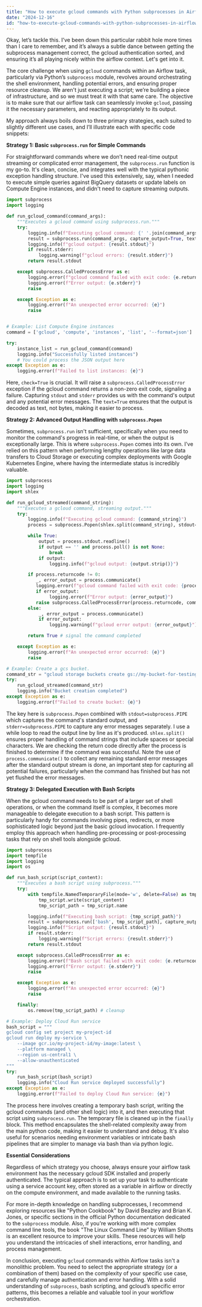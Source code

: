 ```yaml
---
title: "How to execute gcloud commands with Python subprocesses in Airflow tasks?"
date: "2024-12-16"
id: "how-to-execute-gcloud-commands-with-python-subprocesses-in-airflow-tasks"
---
```


Okay, let’s tackle this. I’ve been down this particular rabbit hole more times than I care to remember, and it’s always a subtle dance between getting the subprocess management correct, the gcloud authentication sorted, and ensuring it’s all playing nicely within the airflow context. Let's get into it.

The core challenge when using `gcloud` commands within an Airflow task, particularly via Python’s `subprocess` module, revolves around orchestrating the shell environment, handling potential errors, and ensuring proper resource cleanup. We aren't just executing a script; we’re building a piece of infrastructure, and so we must treat it with that same care. The objective is to make sure that our airflow task can seamlessly invoke `gcloud`, passing it the necessary parameters, and reacting appropriately to its output.

My approach always boils down to three primary strategies, each suited to slightly different use cases, and I’ll illustrate each with specific code snippets:

**Strategy 1: Basic `subprocess.run` for Simple Commands**

For straightforward commands where we don’t need real-time output streaming or complicated error management, the `subprocess.run` function is my go-to. It's clean, concise, and integrates well with the typical pythonic exception handling structure. I've used this extensively, say, when I needed to execute simple queries against BigQuery datasets or update labels on Compute Engine instances, and didn't need to capture streaming outputs.

```python
import subprocess
import logging

def run_gcloud_command(command_args):
    """Executes a gcloud command using subprocess.run."""
    try:
        logging.info(f"Executing gcloud command: {' '.join(command_args)}")
        result = subprocess.run(command_args, capture_output=True, text=True, check=True)
        logging.info(f"gcloud output: {result.stdout}")
        if result.stderr:
            logging.warning(f"gcloud errors: {result.stderr}")
        return result.stdout

    except subprocess.CalledProcessError as e:
        logging.error(f"gcloud command failed with exit code: {e.returncode}")
        logging.error(f"Error output: {e.stderr}")
        raise

    except Exception as e:
        logging.error(f"An unexpected error occurred: {e}")
        raise


# Example: List Compute Engine instances
command = ['gcloud', 'compute', 'instances', 'list', '--format=json']

try:
    instance_list = run_gcloud_command(command)
    logging.info("Successfully listed instances")
    # You could process the JSON output here
except Exception as e:
    logging.error(f"Failed to list instances: {e}")
```

Here, `check=True` is crucial. It will raise a `subprocess.CalledProcessError` exception if the gcloud command returns a non-zero exit code, signaling a failure. Capturing `stdout` and `stderr` provides us with the command's output and any potential error messages. The `text=True` ensures that the output is decoded as text, not bytes, making it easier to process.

**Strategy 2: Advanced Output Handling with `subprocess.Popen`**

Sometimes, `subprocess.run` isn't sufficient, specifically when you need to monitor the command's progress in real-time, or when the output is exceptionally large. This is where `subprocess.Popen` comes into its own. I’ve relied on this pattern when performing lengthy operations like large data transfers to Cloud Storage or executing complex deployments with Google Kubernetes Engine, where having the intermediate status is incredibly valuable.

```python
import subprocess
import logging
import shlex

def run_gcloud_streamed(command_string):
    """Executes a gcloud command, streaming output."""
    try:
        logging.info(f"Executing gcloud command: {command_string}")
        process = subprocess.Popen(shlex.split(command_string), stdout=subprocess.PIPE, stderr=subprocess.PIPE, text=True)

        while True:
            output = process.stdout.readline()
            if output == '' and process.poll() is not None:
                break
            if output:
                logging.info(f"gcloud output: {output.strip()}")

        if process.returncode != 0:
           _, error_output = process.communicate()
           logging.error(f"gcloud command failed with exit code: {process.returncode}")
           if error_output:
                logging.error(f"Error output: {error_output}")
           raise subprocess.CalledProcessError(process.returncode, command_string, stderr=error_output)
        else:
            _, error_output = process.communicate()
            if error_output:
                logging.warning(f"gcloud error output: {error_output}")

        return True # signal the command completed

    except Exception as e:
        logging.error(f"An unexpected error occurred: {e}")
        raise

# Example: Create a gcs bucket.
command_str = "gcloud storage buckets create gs://my-bucket-for-testing-airflow --location=us-central1"
try:
    run_gcloud_streamed(command_str)
    logging.info("Bucket creation completed")
except Exception as e:
    logging.error(f"Failed to create bucket: {e}")
```

The key here is `subprocess.Popen` combined with `stdout=subprocess.PIPE` which captures the command's standard output, and `stderr=subprocess.PIPE` to capture any error messages separately.  I use a while loop to read the output line by line as it's produced. `shlex.split()` ensures proper handling of command strings that include spaces or special characters. We are checking the return code directly after the process is finished to determine if the command was successful. Note the use of `process.communicate()` to collect any remaining standard error messages after the standard output stream is done, an important step for capturing all potential failures, particularly when the command has finished but has not yet flushed the error messages.

**Strategy 3: Delegated Execution with Bash Scripts**

When the gcloud command needs to be part of a larger set of shell operations, or when the command itself is complex, it becomes more manageable to delegate execution to a bash script. This pattern is particularly handy for commands involving pipes, redirects, or more sophisticated logic beyond just the basic gcloud invocation. I frequently employ this approach when handling pre-processing or post-processing tasks that rely on shell tools alongside gcloud.

```python
import subprocess
import tempfile
import logging
import os

def run_bash_script(script_content):
    """Executes a bash script using subprocess."""
    try:
        with tempfile.NamedTemporaryFile(mode='w', delete=False) as tmp_script:
            tmp_script.write(script_content)
            tmp_script_path = tmp_script.name

        logging.info(f"Executing bash script: {tmp_script_path}")
        result = subprocess.run(['bash', tmp_script_path], capture_output=True, text=True, check=True)
        logging.info(f"Script output: {result.stdout}")
        if result.stderr:
            logging.warning(f"Script errors: {result.stderr}")
        return result.stdout

    except subprocess.CalledProcessError as e:
        logging.error(f"Bash script failed with exit code: {e.returncode}")
        logging.error(f"Error output: {e.stderr}")
        raise

    except Exception as e:
        logging.error(f"An unexpected error occurred: {e}")
        raise

    finally:
        os.remove(tmp_script_path) # cleanup

# Example: Deploy Cloud Run service
bash_script = """
gcloud config set project my-project-id
gcloud run deploy my-service \
    --image gcr.io/my-project-id/my-image:latest \
    --platform managed \
    --region us-central1 \
    --allow-unauthenticated
"""
try:
    run_bash_script(bash_script)
    logging.info("Cloud Run service deployed successfully")
except Exception as e:
    logging.error(f"Failed to deploy Cloud Run service: {e}")
```

The process here involves creating a temporary bash script, writing the gcloud commands (and other shell logic) into it, and then executing that script using `subprocess.run`. The temporary file is cleaned up in the `finally` block. This method encapsulates the shell-related complexity away from the main python code, making it easier to understand and debug. It's also useful for scenarios needing environment variables or intricate bash pipelines that are simpler to manage via bash than via python logic.

**Essential Considerations**

Regardless of which strategy you choose, always ensure your airflow task environment has the necessary gcloud SDK installed and properly authenticated. The typical approach is to set up your task to authenticate using a service account key, often stored as a variable in airflow or directly on the compute environment, and made available to the running tasks.

For more in-depth knowledge on handling subprocesses, I recommend exploring resources like "Python Cookbook" by David Beazley and Brian K. Jones, or specific sections in the official Python documentation dedicated to the `subprocess` module. Also, if you're working with more complex command line tools, the book "The Linux Command Line" by William Shotts is an excellent resource to improve your skills. These resources will help you understand the intricacies of shell interactions, error handling, and process management.

In conclusion, executing `gcloud` commands within Airflow tasks isn't a monolithic problem. You need to select the appropriate strategy (or a combination of them) based on the complexity of your specific use case, and carefully manage authentication and error handling. With a solid understanding of `subprocess`, bash scripting, and gcloud’s specific error patterns, this becomes a reliable and valuable tool in your workflow orchestration.
